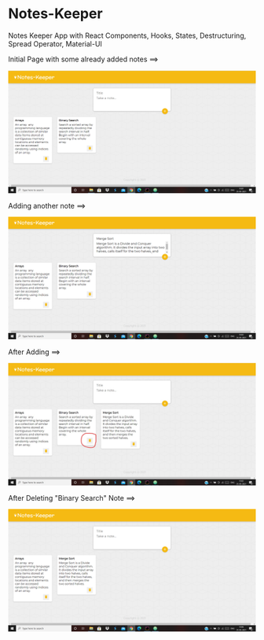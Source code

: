 # Notes-Keeper

Notes Keeper App with React Components, Hooks, States, Destructuring, Spread Operator, Material-UI

Initial Page with some already added notes ==> 

![](images/i1.png)

Adding another note ==>

![](images/i2.png)

After Adding ==>

![](images/i3_LI.jpg)

After Deleting "Binary Search" Note ==>

![](images/i5.png)




